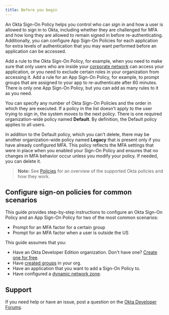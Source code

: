 ```yaml
---
title: Before you begin
---
```


An Okta Sign-On Policy helps you control who can sign in and how a user is allowed to sign in to Okta, including whether they are challenged for MFA and how long they are allowed to remain signed in before re-authenticating. Additionally, you can configure App Sign-On Policies for each application for extra levels of authentication that you may want performed before an application can be accessed.

Add a rule to the Okta Sign-On Policy, for example, when you need to make sure that only users who are inside your [corporate network](/docs/reference/api/policy/#network-condition-object) can access your application, or you need to exclude certain roles in your organization from accessing it. Add a rule for an App Sign-On Policy, for example, to prompt groups that are assigned to your app to re-authenticate after 60 minutes. There is only one App Sign-On Policy, but you can add as many rules to it as you need.

You can specify any number of Okta Sign-On Policies and the order in which they are executed. If a policy in the list doesn't apply to the user trying to sign in, the system moves to the next policy. There is one required organization-wide policy named **Default**. By definition, the Default policy applies to all users.

In addition to the Default policy, which you can't delete, there may be another organization-wide policy named **Legacy** that is present only if you have already configured MFA. This policy reflects the MFA settings that were in place when you enabled your Sign-On Policy and ensures that no changes in MFA behavior occur unless you modify your policy. If needed, you can delete it.

> **Note:** See [Policies](/docs/concepts/policies) for an overview of the supported Okta policies and how they work.

## Configure sign-on policies for common scenarios

This guide provides step-by-step instructions to configure an Okta Sign-On Policy and an App Sign-On Policy for two of the most common scenarios:

* <GuideLink link="../prompt-factor-group">Prompt for an MFA factor for a certain group</GuideLink>
* <GuideLink link="../prompt-factor-outside-us">Prompt for an MFA factor when a user is outside the US</GuideLink>

This guide assumes that you:

* Have an Okta Developer Edition organization. Don't have one? [Create one for free](https://developer.okta.com/signup).
* Have [created groups](/docs/reference/api/groups/) in your org.
* Have an application that you want to add a Sign-On Policy to.
* Have configured a [dynamic network zone](https://help.okta.com/en/prod/okta_help_CSH.htm#ext_Security_Network).

## Support

If you need help or have an issue, post a question on the [Okta Developer Forums](https://devforum.okta.com).

<NextSectionLink/>

